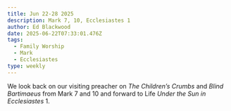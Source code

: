 ```yaml
---
title: Jun 22-28 2025
description: Mark 7, 10, Ecclesiastes 1
author: Ed Blackwood
date: 2025-06-22T07:33:01.476Z
tags:
  - Family Worship
  - Mark
  - Ecclesiastes
type: weekly
---
```

W﻿e look back on our visiting preacher on *The Children’s Crumbs* and *Blind Bartimaeus* from Mark 7 and 10 and forward to Life *Under the Sun in Ecclesiastes* 1.